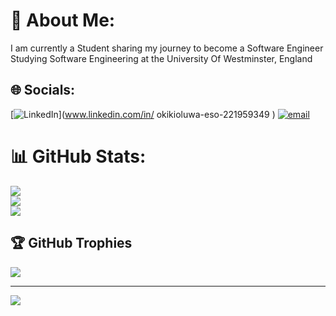# 💫 About Me:
I am currently a Student sharing my journey to become a Software Engineer<br>Studying Software Engineering at the University Of Westminster, England


## 🌐 Socials:
[![LinkedIn](https://img.shields.io/badge/LinkedIn-%230077B5.svg?logo=linkedin&logoColor=white)](www.linkedin.com/in/
okikioluwa-eso-221959349
) [![email](https://img.shields.io/badge/Email-D14836?logo=gmail&logoColor=white)](mailto:titoeso31@gmail.com) 
# 📊 GitHub Stats:
![](https://github-readme-stats.vercel.app/api?username=EshoTE&theme=default&hide_border=true&include_all_commits=false&count_private=false)<br/>
![](https://github-readme-streak-stats.herokuapp.com/?user=EshoTE&theme=default&hide_border=true)<br/>
![](https://github-readme-stats.vercel.app/api/top-langs/?username=EshoTE&theme=default&hide_border=true&include_all_commits=false&count_private=false&layout=compact)

## 🏆 GitHub Trophies
![](https://github-profile-trophy.vercel.app/?username=EshoTE&theme=default&no-frame=true&no-bg=false&margin-w=4)

---
[![](https://visitcount.itsvg.in/api?id=EshoTE&icon=0&color=12)](https://visitcount.itsvg.in)

<!-- Proudly created with GPRM ( https://gprm.itsvg.in ) -->

